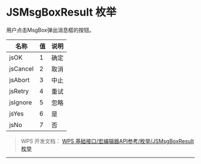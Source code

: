 # JSMsgBoxResult 枚举

用户点击MsgBox弹出消息框的按钮。

| 名称     | 值  | 说明 |
|----------|-----|------|
| jsOK     | 1   | 确定 |
| jsCancel | 2   | 取消 |
| jsAbort  | 3   | 中止 |
| jsRetry  | 4   | 重试 |
| jsIgnore | 5   | 忽略 |
| jsYes    | 6   | 是   |
| jsNo     | 7   | 否   |

> WPS 开发文档： [WPS 基础接口/宏编辑器API参考/枚举/JSMsgBoxResult 枚举](https://qn.cache.wpscdn.cn/encs/doc/office_v19/topics/WPS%20%E5%9F%BA%E7%A1%80%E6%8E%A5%E5%8F%A3/%E5%AE%8F%E7%BC%96%E8%BE%91%E5%99%A8API%E5%8F%82%E8%80%83/%E6%9E%9A%E4%B8%BE/JSMsgBoxResult%20%E6%9E%9A%E4%B8%BE.html)

------------------------------------------------------------------------
